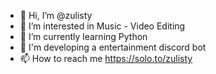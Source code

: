 - 👋 Hi, I’m @zulisty
- 👀 I’m interested in Music - Video Editing 
- 🌱 I’m currently learning Python
- 💞️ I'm developing a entertainment discord bot
- 📫 How to reach me https://solo.to/zulisty

<!---
zulisty/zulisty is a ✨ special ✨ repository because its `README.md` (this file) appears on your GitHub profile.
You can click the Preview link to take a look at your changes.
--->
